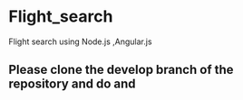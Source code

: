 # Flight_search
Flight search using Node.js ,Angular.js

## Please clone the develop branch of the repository and do <npm install> and <bower install>
